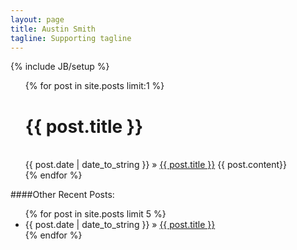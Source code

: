 ```yaml
---
layout: page
title: Austin Smith
tagline: Supporting tagline
---
```

{% include JB/setup %}

<ul >
    {% for post in site.posts limit:1 %}
    <h1>{{ post.title }}</h1>
    <br><span>{{ post.date | date_to_string }}</span> &raquo; <a href="{{ BASE_PATH }}{{ post.url }}">{{ post.title }}</a>
        {{ post.content}}<br>
           <!-- <a href="{{ post.url }}">Read more...</a><br><br> -->
    {% endfor %}
</ul>

####Other Recent Posts:

<ul class="posts">
  {% for post in site.posts limit 5 %}
    <li><span>{{ post.date | date_to_string }}</span> &raquo; <a href="{{ BASE_PATH }}{{ post.url }}">{{ post.title }}</a></li>
  {% endfor %}
</ul>

<!--<ul >
    {% for post in site.posts limit 4 %}
    <li><span>{{ post.date | date_to_string }}</span> &raquo; <a href="{{ BASE_PATH }}{{ post.url }}">{{ post.title }}</a></li>
        {{ post.content | strip_html | truncatewords:75}}<br>
            <a href="{{ post.url }}">Read more...</a><br><br>
    {% endfor %}
</ul>
    
##Recent Posts:
    
<ul class="posts">
  {% for post in site.posts %}
    <li><span>{{ post.date | date_to_string }}</span> &raquo; <a href="{{ BASE_PATH }}{{ post.url }}">{{ post.title }}</a></li>
  {% endfor %}
</ul>-->


